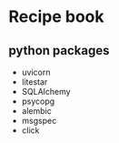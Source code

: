 # Recipe book

## python packages
* uvicorn
* litestar
* SQLAlchemy
* psycopg
* alembic
* msgspec
* click
